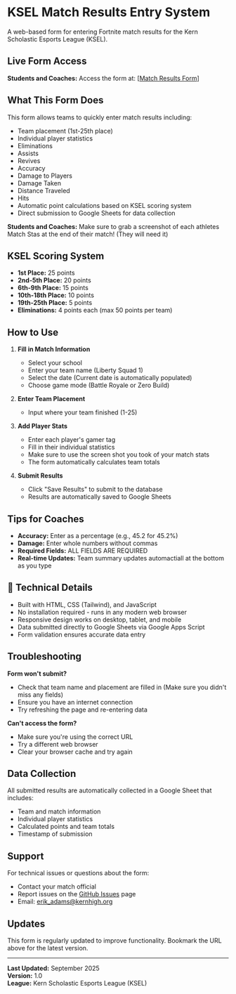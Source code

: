 # KSEL Match Results Entry System

A web-based form for entering Fortnite match results for the Kern Scholastic Esports League (KSEL).

## Live Form Access

**Students and Coaches:** Access the form at: [[Match Results Form](https://erikmadams.github.io/ksel-fortnite-results/)]

## What This Form Does

This form allows teams to quickly enter match results including:
- Team placement (1st-25th place)
- Individual player statistics
-   Eliminations
-   Assists
-   Revives
-   Accuracy
-   Damage to Players
-   Damage Taken
-   Distance Traveled
-   Hits
- Automatic point calculations based on KSEL scoring system
- Direct submission to Google Sheets for data collection

**Students and Coaches:** Make sure to grab a screenshot of each athletes Match Stas at the end of their match! (They will need it)

## KSEL Scoring System

- **1st Place:** 25 points
- **2nd-5th Place:** 20 points  
- **6th-9th Place:** 15 points
- **10th-18th Place:** 10 points
- **19th-25th Place:** 5 points
- **Eliminations:** 4 points each (max 50 points per team)

## How to Use

1. **Fill in Match Information**
   - Select your school
   - Enter your team name (Liberty Squad 1)
   - Select the date (Current date is automatically populated)
   - Choose game mode (Battle Royale or Zero Build)

2. **Enter Team Placement**
   - Input where your team finished (1-25)

3. **Add Player Stats**
   - Enter each player's gamer tag
   - Fill in their individual statistics
   -   Make sure to use the screen shot you took of your match stats
   - The form automatically calculates team totals

4. **Submit Results**
   - Click "Save Results" to submit to the database
   - Results are automatically saved to Google Sheets

## Tips for Coaches

- **Accuracy:** Enter as a percentage (e.g., 45.2 for 45.2%)
- **Damage:** Enter whole numbers without commas
- **Required Fields:** ALL FIELDS ARE REQUIRED
- **Real-time Updates:** Team summary updates automactiall at the bottom as you type

## 🔧 Technical Details

- Built with HTML, CSS (Tailwind), and JavaScript
- No installation required - runs in any modern web browser
- Responsive design works on desktop, tablet, and mobile
- Data submitted directly to Google Sheets via Google Apps Script
- Form validation ensures accurate data entry

## Troubleshooting

**Form won't submit?**
- Check that team name and placement are filled in (Make sure you didn't miss any fields)
- Ensure you have an internet connection
- Try refreshing the page and re-entering data

**Can't access the form?**
- Make sure you're using the correct URL
- Try a different web browser
- Clear your browser cache and try again

## Data Collection

All submitted results are automatically collected in a Google Sheet that includes:
- Team and match information
- Individual player statistics
- Calculated points and team totals
- Timestamp of submission

## Support

For technical issues or questions about the form:
- Contact your match official
- Report issues on the [GitHub Issues](https://github.com/erikmadams/ksel-fortnite-results/issues) page
- Email: erik_adams@kernhigh.org

## Updates

This form is regularly updated to improve functionality. Bookmark the URL above for the latest version.

---

**Last Updated:** September 2025  
**Version:** 1.0  
**League:** Kern Scholastic Esports League (KSEL)
